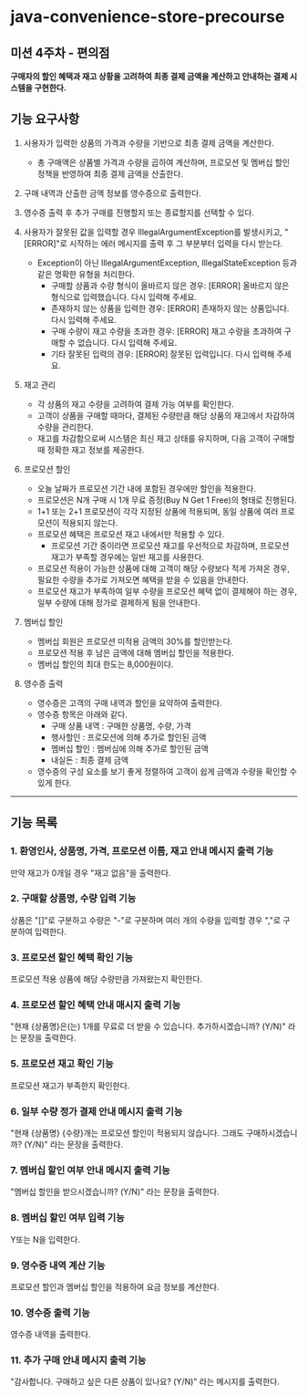 # java-convenience-store-precourse

## 미션 4주차 - 편의점

**구매자의 할인 혜택과 재고 상황을 고려하여 최종 결제 금액을 계산하고 안내하는 결제 시스템을 구현한다.**

## 기능 요구사항
1. 사용자가 입력한 상품의 가격과 수량을 기반으로 최종 결제 금액을 계산한다.
    - 총 구매액은 상품별 가격과 수량을 곱하여 계산하며, 프로모션 및 멤버십 할인 정책을 반영하여 최종 결제 금액을 산출한다.


2. 구매 내역과 산출한 금액 정보를 영수증으로 출력한다.


3. 영수증 출력 후 추가 구매를 진행할지 또는 종료할지를 선택할 수 있다.


4. 사용자가 잘못된 값을 입력할 경우 IllegalArgumentException를 발생시키고, "[ERROR]"로 시작하는 에러 메시지를 출력 후 그 부분부터 입력을 다시 받는다.
   - Exception이 아닌 IllegalArgumentException, IllegalStateException 등과 같은 명확한 유형을 처리한다.
     -  구매할 상품과 수량 형식이 올바르지 않은 경우: [ERROR] 올바르지 않은 형식으로 입력했습니다. 다시 입력해 주세요.
     - 존재하지 않는 상품을 입력한 경우: [ERROR] 존재하지 않는 상품입니다. 다시 입력해 주세요.
     - 구매 수량이 재고 수량을 초과한 경우: [ERROR] 재고 수량을 초과하여 구매할 수 없습니다. 다시 입력해 주세요.
     - 기타 잘못된 입력의 경우: [ERROR] 잘못된 입력입니다. 다시 입력해 주세요.


5. 재고 관리
   - 각 상품의 재고 수량을 고려하여 결제 가능 여부를 확인한다.
   - 고객이 상품을 구매할 때마다, 결제된 수량만큼 해당 상품의 재고에서 차감하여 수량을 관리한다.
   - 재고를 차감함으로써 시스템은 최신 재고 상태를 유지하며, 다음 고객이 구매할 때 정확한 재고 정보를 제공한다.


6. 프로모션 할인
   - 오늘 날짜가 프로모션 기간 내에 포함된 경우에만 할인을 적용한다.
   - 프로모션은 N개 구매 시 1개 무료 증정(Buy N Get 1 Free)의 형태로 진행된다.
   - 1+1 또는 2+1 프로모션이 각각 지정된 상품에 적용되며, 동일 상품에 여러 프로모션이 적용되지 않는다.
   - 프로모션 혜택은 프로모션 재고 내에서만 적용할 수 있다.
     - 프로모션 기간 중이라면 프로모션 재고를 우선적으로 차감하며, 프로모션 재고가 부족할 경우에는 일반 재고를 사용한다.
   - 프로모션 적용이 가능한 상품에 대해 고객이 해당 수량보다 적게 가져온 경우, 필요한 수량을 추가로 가져오면 혜택을 받을 수 있음을 안내한다.
   - 프로모션 재고가 부족하여 일부 수량을 프로모션 혜택 없이 결제해야 하는 경우, 일부 수량에 대해 정가로 결제하게 됨을 안내한다.


7. 멤버십 할인
    - 멤버십 회원은 프로모션 미적용 금액의 30%를 할인받는다.
    - 프로모션 적용 후 남은 금액에 대해 멤버십 할인을 적용한다.
    - 멤버십 할인의 최대 한도는 8,000원이다.


8. 영수증 출력
    - 영수증은 고객의 구매 내역과 할인을 요약하여 출력한다.
    - 영수증 항목은 아래와 같다.
      - 구매 상품 내역 : 구매한 상품명, 수량, 가격
      - 행사할인 : 프로모션에 의해 추가로 할인된 금액
      - 멤버십 할인 : 멤버심에 의해 추가로 할인된 금액
      - 내실돈 : 최종 결제 금액
    - 영수증의 구성 요소를 보기 좋게 정렬하여 고객이 쉽게 금액과 수량을 확인할 수 있게 한다.


---
## 기능 목록
### 1. 환영인사, 상품명, 가격, 프로모션 이름, 재고 안내 메시지 출력 기능
만약 재고가 0개일 경우 "재고 없음"을 출력한다.

### 2. 구매할 상품명, 수량 입력 기능
상품은 "[]"로 구분하고 수량은 "-"로 구분하며 여러 개의 수량을 입력할 경우 ","로 구분하여 입력한다.

### 3. 프로모션 할인 혜택 확인 기능
프로모션 적용 상품에 해당 수량만큼 가져왔는지 확인한다.

### 4. 프로모션 할인 혜택 안내 매시지 출력 기능
"현재 {상품명}은(는) 1개를 무료로 더 받을 수 있습니다. 추가하시겠습니까? (Y/N)" 라는 문장을 출력한다.

### 5. 프로모션 재고 확인 기능
프로모션 재고가 부족한지 확인한다.

### 6. 일부 수량 정가 결제 안내 메시지 출력 기능
"현재 {상품명} {수량}개는 프로모션 할인이 적용되지 않습니다. 그래도 구매하시겠습니까? (Y/N)" 라는 문장을 출력한다.

### 7. 멤버십 할인 여부 안내 메시지 출력 기능
"멤버십 할인을 받으시겠습니까? (Y/N)" 라는 문장을 출력한다.

### 8. 멤버십 할인 여부 입력 기능
Y또는 N을 입력한다.

### 9. 영수증 내역 계산 기능
프로모션 할인과 멤버십 할인을 적용하여 요금 정보를 계산한다.

### 10. 영수증 출력 기능
영수증 내역을 출력한다.

### 11. 추가 구매 안내 메시지 출력 기능
"감사합니다. 구매하고 싶은 다른 상품이 있나요? (Y/N)" 라는 메시지를 출력한다.

